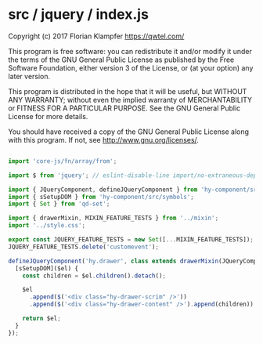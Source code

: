 # src / jquery / index.js
Copyright (c) 2017 Florian Klampfer <https://qwtel.com/>

This program is free software: you can redistribute it and/or modify
it under the terms of the GNU General Public License as published by
the Free Software Foundation, either version 3 of the License, or
(at your option) any later version.

This program is distributed in the hope that it will be useful,
but WITHOUT ANY WARRANTY; without even the implied warranty of
MERCHANTABILITY or FITNESS FOR A PARTICULAR PURPOSE.  See the
GNU General Public License for more details.

You should have received a copy of the GNU General Public License
along with this program.  If not, see <http://www.gnu.org/licenses/>.


```js

import 'core-js/fn/array/from';

import $ from 'jquery'; // eslint-disable-line import/no-extraneous-dependencies

import { JQueryComponent, defineJQueryComponent } from 'hy-component/src/define-jquery-component';
import { sSetupDOM } from 'hy-component/src/symbols';
import { Set } from 'qd-set';

import { drawerMixin, MIXIN_FEATURE_TESTS } from '../mixin';
import '../style.css';

export const JQUERY_FEATURE_TESTS = new Set([...MIXIN_FEATURE_TESTS]);
JQUERY_FEATURE_TESTS.delete('customevent');

defineJQueryComponent('hy.drawer', class extends drawerMixin(JQueryComponent) {
  [sSetupDOM]($el) {
    const children = $el.children().detach();

    $el
      .append($('<div class="hy-drawer-scrim" />'))
      .append($('<div class="hy-drawer-content" />').append(children));

    return $el;
  }
});
```


